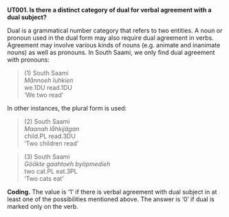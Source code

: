 **UT001. Is there a distinct category of dual for verbal agreement with a dual subject?**

Dual is a grammatical number category that refers to two entities. A noun or pronoun used in the dual form may also require dual agreement in verbs. Agreement may involve various kinds of nouns (e.g. animate and inanimate nouns) as well as pronouns. In South Saami, we only find dual agreement with pronouns:

>(1) South Saami<br/>
>*Månnoeh luhkien*<br/>
>we.1DU read.1DU<br/>
>‘We two read'

In other instances, the plural form is used:<br/>
>(2) South Saami<br/>
>*Maanah låhkijägan*<br/>
>child.PL read.3DU<br/>
>‘Two children read’

>(3) South Saami<br/>
>*Göökte  gaahtoeh  byöpmedieh*<br/> 
>two      cat.PL    eat.3PL<br/>
>‘Two cats eat'

**Coding.** The value is ‘1’ if there is verbal agreement with dual subject in at least one of the possibilities mentioned above. The answer is ‘0’ if dual is marked only on the verb.</p>
